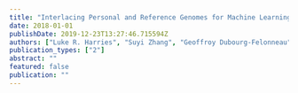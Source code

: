 ```yaml
---
title: "Interlacing Personal and Reference Genomes for Machine Learning Disease-Variant Detection"
date: 2018-01-01
publishDate: 2019-12-23T13:27:46.715594Z
authors: ["Luke R. Harries", "Suyi Zhang", "Geoffroy Dubourg-Felonneau", "James HR Farmery", "Jonathan Sinai", "Belle Taylor", "Nirmesh Patel", "John W. Cassidy", "John Shawe-Taylor", "Harry W. Clifford"]
publication_types: ["2"]
abstract: ""
featured: false
publication: ""
---
```


